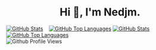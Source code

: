 <!-- ### Hi there 👋 -->

<!--
**BNedjm/BNedjm** is a ✨ _special_ ✨ repository because its `README.md` (this file) appears on your GitHub profile.

Here are some ideas to get you started:

- 🔭 I’m currently working on ...
- 🌱 I’m currently learning ...
- 👯 I’m looking to collaborate on ...
- 🤔 I’m looking for help with ...
- 💬 Ask me about ...
- 📫 How to reach me: ...
- 😄 Pronouns: ...
- ⚡ Fun fact: ...
-->
<h1 align="center">Hi 👋, I'm Nedjm.</h1>


[![GitHub Stats](https://github-readme-stats-bnedjm.vercel.app/api?username=BNedjm&show_icons=true&theme=github_dark&bg_color=00000000&icon_color=8b949e&border_color=30363d&border_radius=6&hide_title=true&card_width=450&custom_title=GitHub%20Stats#gh-dark-mode-only)](https://github.com/BNedjm/github-readme-stats#gh-dark-mode-only)&nbsp;&nbsp;&nbsp;
[![GitHub Top Languages](https://github-readme-stats-bnedjm.vercel.app/api/top-langs/?username=BNedjm&theme=github_dark&bg_color=00000000&icon_color=8b949e&border_color=30363d&border_radius=6&langs_count=6&layout=compact&card_width=380#gh-dark-mode-only)](https://github.com/BNedjm/github-readme-stats#gh-dark-mode-only)
[![GitHub Stats](https://github-readme-stats-bnedjm.vercel.app/api?username=BNedjm&show_icons=true&theme=default&border_radius=6&hide_title=true&card_width=450&custom_title=GitHub%20Stats#gh-light-mode-only)](https://github.com/BNedjm/github-readme-stats#gh-light-mode-only)&nbsp;&nbsp;&nbsp;
[![GitHub Top Languages](https://github-readme-stats-bnedjm.vercel.app/api/top-langs/?username=BNedjm&theme=default&border_radius=6&langs_count=6&layout=compact&card_width=380#gh-light-mode-only)](https://github.com/BNedjm/github-readme-stats#gh-light-mode-only)
<br>
![Github Profile Views](https://komarev.com/ghpvc/?username=bnedjm&color=3572a5&style=flat)
